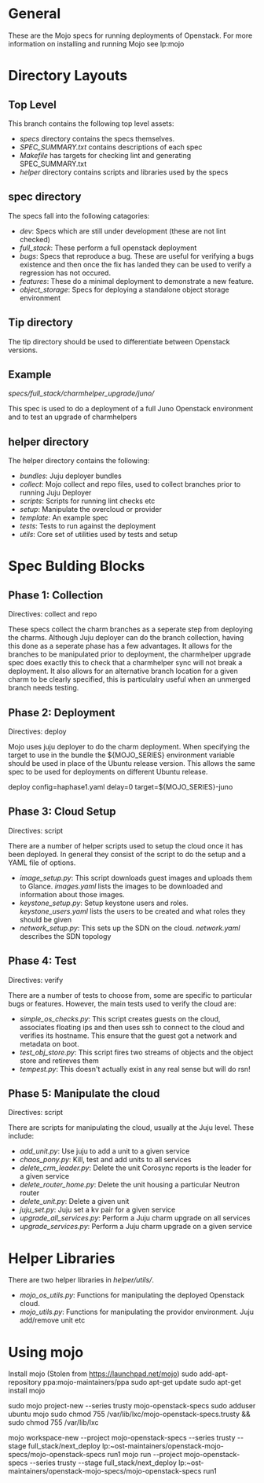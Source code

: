 General
=======

These are the Mojo specs for running deployments of Openstack. For more
information on installing and running Mojo see lp:mojo

Directory Layouts
=================

Top Level
---------

This branch contains the following top level assets:

* *specs* directory contains the specs themselves.
* *SPEC\_SUMMARY.txt* contains descriptions of each spec
* *Makefile* has targets for checking lint and generating SPEC\_SUMMARY.txt
* *helper* directory contains scripts and libraries used by the specs

spec directory
--------------

The specs fall into the following catagories:

* *dev*: Specs which are still under development (these are not lint checked)
* *full\_stack*: These perform a full openstack deployment
* *bugs*: Specs that reproduce a bug. These are useful for verifying a bugs
  existence and then once the fix has landed they can be used to verify a
  regression has not occured.
* *features*: These do a minimal deployment to demonstrate a new feature.
* *object\_storage*: Specs for deploying a standalone object storage environment

Tip directory
-------------

The tip directory should be used to differentiate between Openstack versions.

Example
-------

*specs/full_stack/charmhelper_upgrade/juno/*

This spec is used to do a deployment of a full Juno Openstack environment and
to test an upgrade of charmhelpers

helper directory
----------------

The helper directory contains the following:

* *bundles*: Juju deployer bundles
* *collect*: Mojo collect and repo files, used to collect branches prior to
           running Juju Deployer
* *scripts*: Scripts for running lint checks etc
* *setup*: Manipulate the overcloud or provider
* *template*: An example spec
* *tests*: Tests to run against the deployment
* *utils*: Core set of utilities used by tests and setup

Spec Bulding Blocks
===================

Phase 1: Collection
-------------------

Directives: collect and repo

These specs collect the charm branches as a seperate step from deploying the
charms. Although Juju deployer can do the branch collection, having this done
as a seperate phase has a few advantages. It allows for the branches to be
manipulated prior to deployment, the charmhelper upgrade spec does exactly this
to check that a charmhelper sync will not break a deployment. It also allows
for an alternative branch location for a given charm to be clearly specified,
this is particulalry useful when an unmerged branch needs testing.

Phase 2: Deployment
-------------------

Directives: deploy

Mojo uses juju deployer to do the charm deployment. When specifying the target
to use in the bundle the ${MOJO\_SERIES} environment variable should be used in
place of the Ubuntu release version. This allows the same spec to be used for
deployments on different Ubuntu release.

deploy config=haphase1.yaml delay=0 target=${MOJO\_SERIES}-juno

Phase 3: Cloud Setup
--------------------

Directives: script

There are a number of helper scripts used to setup the cloud once it has been
deployed. In general they consist of the script to do the setup and a YAML file
of options.

* *image\_setup.py*: This script downloads guest images and uploads them to
                  Glance. *images.yaml* lists the images to be downloaded and
		  information about those images.
* *keystone\_setup.py*: Setup keystone users and roles. *keystone_users.yaml*
                     lists the users to be created and what roles they should
		     be given
* *network\_setup.py*: This sets up the SDN on the cloud. *network.yaml* describes
                    the SDN topology

Phase 4: Test
-------------

Directives: verify

There are a number of tests to choose from, some are specific to particular
bugs or features. However, the main tests used to verify the cloud are:

* *simple\_os\_checks.py*: This script creates guests on the cloud, associates
                           floating ips and then uses ssh to connect to the
			   cloud and verifies its hostname. This ensure that
			   the guest got a network and metadata on boot.
* *test\_obj\_store.py*: This script fires two streams of objects and the
                         object store and retireves them
* *tempest.py*: This doesn't actually exist in any real sense but will do rsn!

Phase 5: Manipulate the cloud
-----------------------------

Directives: script

There are scripts for manipulating the cloud, usually at the Juju level. These
include:

* *add_unit.py*: Use juju to add a unit to a given service
* *chaos_pony.py*: Kill, test and add units to all services
* *delete_crm_leader.py*: Delete the unit Corosync reports is the leader for a
                          given service
* *delete_router_home.py*: Delete the unit housing a particular Neutron router
* *delete_unit.py*: Delete a given unit
* *juju_set.py*: Juju set a kv pair for a given service
* *upgrade_all_services.py*: Perform a Juju charm upgrade on all services
* *upgrade_services.py*: Perform a Juju charm upgrade on a given service

Helper Libraries
================

There are two helper libraries in *helper/utils/*.

* *mojo_os_utils.py*: Functions for manipulating the deployed Openstack cloud.
* *mojo_utils.py*: Functions for manipulating the providor environment. Juju
                   add/remove unit etc

Using mojo
==========

Install mojo (Stolen from https://launchpad.net/mojo)
sudo add-apt-repository ppa:mojo-maintainers/ppa
sudo apt-get update
sudo apt-get install mojo

sudo mojo project-new --series trusty mojo-openstack-specs
sudo adduser ubuntu mojo
sudo chmod 755 /var/lib/lxc/mojo-openstack-specs.trusty && sudo chmod 755 /var/lib/lxc

mojo workspace-new --project mojo-openstack-specs --series trusty --stage full_stack/next_deploy lp:~ost-maintainers/openstack-mojo-specs/mojo-openstack-specs run1
mojo run --project mojo-openstack-specs --series trusty --stage full_stack/next_deploy lp:~ost-maintainers/openstack-mojo-specs/mojo-openstack-specs run1
